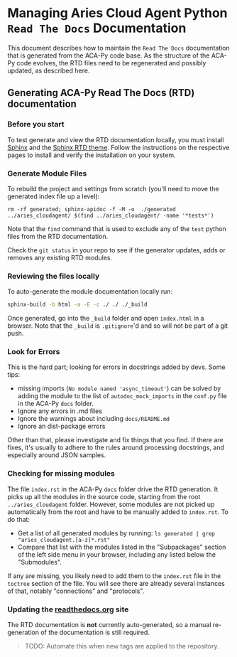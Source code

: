 # Managing Aries Cloud Agent Python `Read The Docs` Documentation

This document describes how to maintain the `Read The Docs` documentation that
is generated from the ACA-Py code base. As the structure of the ACA-Py code
evolves, the RTD files need to be regenerated and possibly updated, as described here.

## Generating ACA-Py Read The Docs (RTD) documentation

### Before you start

To test generate and view the RTD documentation locally, you must install [Sphinx](https://www.sphinx-doc.org/en/master/) and the
[Sphinx RTD theme](https://pypi.org/project/sphinx-rtd-theme/). Follow the instructions on the respective pages to install
and verify the installation on your system.

### Generate Module Files

To rebuild the project and settings from scratch (you'll need to move the generated index file up a level):

`rm -rf generated; sphinx-apidoc -f -M -o  ./generated ../aries_cloudagent/ $(find ../aries_cloudagent/ -name '*tests*')`

Note that the `find` command that is used to exclude any of the `test` python files from the RTD documentation.

Check the  `git status` in your repo to see if the generator updates, adds or removes any existing RTD modules.

### Reviewing the files locally

To auto-generate the module documentation locally run:

``` bash
sphinx-build -b html -a -E -c ./ ./ ./_build
```

Once generated, go into the `_build` folder and open `index.html` in a browser. Note that the `_build` is
`.gitignore`'d and so will not be part of a git push.

### Look for Errors

This is the hard part; looking for errors in docstrings added by devs. Some tips:

- missing imports (`No module named 'async_timeout'`) can be solved by adding the module to the
list of `autodoc_mock_imports` in the `conf.py` file in the ACA-Py `docs` folder.
- Ignore any errors in .md files
- Ignore the warnings about including `docs/README.md`
- Ignore an dist-package errors

Other than that, please investigate and fix things that you find. If there are fixes, it's usually
to adhere to the rules around processing docstrings, and especially around JSON samples.

### Checking for missing modules

The file `index.rst` in the ACA-Py `docs` folder drive the RTD generation. It picks up all the modules
in the source code, starting from the root `../aries_cloudagent` folder. However, some modules
are not picked up automatically from the root and have to be manually added to `index.rst`. To do that:

- Get a list of all generated modules by running: `ls generated | grep "aries_cloudagent.[a-z]*.rst"`
- Compare that list with the modules listed in the "Subpackages" section of the left side menu in your browser, including any listed below the "Submodules".

If any are missing, you likely need to add them to the `index.rst` file in the `toctree` section of the file.
You will see there are already several instances of that, notably "connections" and "protocols".

### Updating the [readthedocs.org](https://readthedocs.org) site

The RTD documentation is **not** currently auto-generated, so a manual re-generation of the documentation
is still required.

> TODO: Automate this when new tags are applied to the repository.
